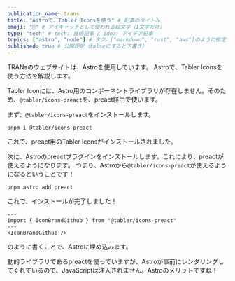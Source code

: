 ```yaml
---
publication_name: trans
title: "Astroで、Tabler Iconsを使う" # 記事のタイトル
emoji: "🚀" # アイキャッチとして使われる絵文字（1文字だけ）
type: "tech" # tech: 技術記事 / idea: アイデア記事
topics: ["astro", "node"] # タグ。["markdown", "rust", "aws"]のように指定する
published: true # 公開設定（falseにすると下書き）
---
```

TRANsのウェブサイトは、Astroを使用しています。
Astroで、Tabler Iconsを使う方法を解説します。

Tabler Iconには、Astro用のコンポーネントライブラリが存在しません。そのため、`@tabler/icons-preact`を、preact経由で使います。

まず、`@tabler/icons-preact`をインストールします。
```shell
pnpm i @tabler/icons-preact
```
これで、preact用のTabler iconsがインストールされました。

次に、Astroのpreactプラグインをインストールします。これにより、preactが使えるようになります。
つまり、Astroから`@tabler/icons-preact`が使えるようになるということです！
```shell
pnpm astro add preact
```
これで、インストールが完了しました！

```astro
---
import { IconBrandGithub } from "@tabler/icons-preact"
---
<IconBrandGithub />
```
のように書くことで、Astroに埋め込みます。

動的ライブラリであるpreactを使っていますが、Astroが事前にレンダリングしてくれているので、JavaScriptは注入されません。Astroのメリットですね！
